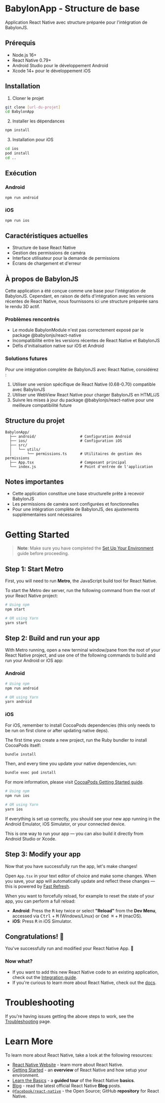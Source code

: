 # BabylonApp - Structure de base

Application React Native avec structure préparée pour l'intégration de BabylonJS.

## Prérequis

- Node.js 16+
- React Native 0.79+
- Android Studio pour le développement Android
- Xcode 14+ pour le développement iOS

## Installation

1. Cloner le projet
```bash
git clone [url-du-projet]
cd BabylonApp
```

2. Installer les dépendances
```bash
npm install
```

3. Installation pour iOS
```bash
cd ios
pod install
cd ..
```

## Exécution

### Android
```bash
npm run android
```

### iOS
```bash
npm run ios
```

## Caractéristiques actuelles

- Structure de base React Native
- Gestion des permissions de caméra
- Interface utilisateur pour la demande de permissions
- Écrans de chargement et d'erreur

## À propos de BabylonJS

Cette application a été conçue comme une base pour l'intégration de BabylonJS. Cependant, en raison de défis d'intégration avec les versions récentes de React Native, nous fournissons ici une structure préparée sans le rendu 3D actif.

### Problèmes rencontrés

- Le module BabylonModule n'est pas correctement exposé par le package @babylonjs/react-native
- Incompatibilité entre les versions récentes de React Native et BabylonJS
- Défis d'initialisation native sur iOS et Android

### Solutions futures

Pour une intégration complète de BabylonJS avec React Native, considérez :

1. Utiliser une version spécifique de React Native (0.68-0.70) compatible avec BabylonJS
2. Utiliser une WebView React Native pour charger BabylonJS en HTML/JS
3. Suivre les mises à jour du package @babylonjs/react-native pour une meilleure compatibilité future

## Structure du projet

```
BabylonApp/
  ├── android/                    # Configuration Android
  ├── ios/                        # Configuration iOS
  ├── src/
  │   └── utils/
  │       └── permissions.ts      # Utilitaires de gestion des permissions
  ├── App.tsx                     # Composant principal 
  └── index.js                    # Point d'entrée de l'application
```

## Notes importantes

- Cette application constitue une base structurelle prête à recevoir BabylonJS
- Les permissions de caméra sont configurées et fonctionnelles
- Pour une intégration complète de BabylonJS, des ajustements supplémentaires sont nécessaires

# Getting Started

> **Note**: Make sure you have completed the [Set Up Your Environment](https://reactnative.dev/docs/set-up-your-environment) guide before proceeding.

## Step 1: Start Metro

First, you will need to run **Metro**, the JavaScript build tool for React Native.

To start the Metro dev server, run the following command from the root of your React Native project:

```sh
# Using npm
npm start

# OR using Yarn
yarn start
```

## Step 2: Build and run your app

With Metro running, open a new terminal window/pane from the root of your React Native project, and use one of the following commands to build and run your Android or iOS app:

### Android

```sh
# Using npm
npm run android

# OR using Yarn
yarn android
```

### iOS

For iOS, remember to install CocoaPods dependencies (this only needs to be run on first clone or after updating native deps).

The first time you create a new project, run the Ruby bundler to install CocoaPods itself:

```sh
bundle install
```

Then, and every time you update your native dependencies, run:

```sh
bundle exec pod install
```

For more information, please visit [CocoaPods Getting Started guide](https://guides.cocoapods.org/using/getting-started.html).

```sh
# Using npm
npm run ios

# OR using Yarn
yarn ios
```

If everything is set up correctly, you should see your new app running in the Android Emulator, iOS Simulator, or your connected device.

This is one way to run your app — you can also build it directly from Android Studio or Xcode.

## Step 3: Modify your app

Now that you have successfully run the app, let's make changes!

Open `App.tsx` in your text editor of choice and make some changes. When you save, your app will automatically update and reflect these changes — this is powered by [Fast Refresh](https://reactnative.dev/docs/fast-refresh).

When you want to forcefully reload, for example to reset the state of your app, you can perform a full reload:

- **Android**: Press the <kbd>R</kbd> key twice or select **"Reload"** from the **Dev Menu**, accessed via <kbd>Ctrl</kbd> + <kbd>M</kbd> (Windows/Linux) or <kbd>Cmd ⌘</kbd> + <kbd>M</kbd> (macOS).
- **iOS**: Press <kbd>R</kbd> in iOS Simulator.

## Congratulations! :tada:

You've successfully run and modified your React Native App. :partying_face:

### Now what?

- If you want to add this new React Native code to an existing application, check out the [Integration guide](https://reactnative.dev/docs/integration-with-existing-apps).
- If you're curious to learn more about React Native, check out the [docs](https://reactnative.dev/docs/getting-started).

# Troubleshooting

If you're having issues getting the above steps to work, see the [Troubleshooting](https://reactnative.dev/docs/troubleshooting) page.

# Learn More

To learn more about React Native, take a look at the following resources:

- [React Native Website](https://reactnative.dev) - learn more about React Native.
- [Getting Started](https://reactnative.dev/docs/environment-setup) - an **overview** of React Native and how setup your environment.
- [Learn the Basics](https://reactnative.dev/docs/getting-started) - a **guided tour** of the React Native **basics**.
- [Blog](https://reactnative.dev/blog) - read the latest official React Native **Blog** posts.
- [`@facebook/react-native`](https://github.com/facebook/react-native) - the Open Source; GitHub **repository** for React Native.

